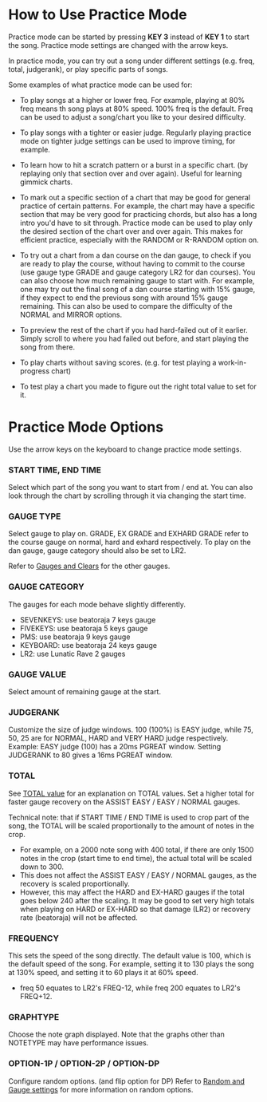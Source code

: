 # How to Use Practice Mode

Practice mode can be started by pressing **KEY 3** instead of **KEY 1** to start the song. Practice mode settings are changed with the arrow keys.

In practice mode, you can try out a song under different settings (e.g. freq, total, judgerank), or play specific parts of songs.

Some examples of what practice mode can be used for:

- To play songs at a higher or lower freq. For example, playing at 80% freq means th song plays at 80% speed. 100% freq is the default. Freq can be used to adjust a song/chart you like to your desired difficulty.

- To play songs with a tighter or easier judge. Regularly playing practice mode on tighter judge settings can be used to improve timing, for example.

- To learn how to hit a scratch pattern or a burst in a specific chart. (by replaying only that section over and over again). Useful for learning gimmick charts.

- To mark out a specific section of a chart that may be good for general practice of certain patterns. For example, the chart may have a specific section that may be very good for practicing chords, but also has a long intro you'd have to sit through. Practice mode can be used to play only the desired section of the chart over and over again. This makes for efficient practice, especially with the RANDOM or R-RANDOM option on.

- To try out a chart from a dan course on the dan gauge, to check if you are ready to play the course, without having to commit to the course (use gauge type GRADE and gauge category LR2 for dan courses). You can also choose how much remaining gauge to start with. For example, one may try out the final song of a dan course starting with 15% gauge, if they expect to end the previous song with around 15% gauge remaining. This can also be used to compare the difficulty of the NORMAL and MIRROR options.

- To preview the rest of the chart if you had hard-failed out of it earlier. Simply scroll to where you had failed out before, and start playing the song from there.

- To play charts without saving scores. (e.g. for test playing a work-in-progress chart)

- To test play a chart you made to figure out the right total value to set for it.

# Practice Mode Options

Use the arrow keys on the keyboard to change practice mode settings.

### START TIME, END TIME
Select which part of the song you want to start from / end at. You can also look through the chart by scrolling through it via changing the start time.

### GAUGE TYPE
Select gauge to play on. GRADE, EX GRADE and EXHARD GRADE refer to the course gauge on normal, hard and exhard respectively. To play on the dan gauge, gauge category should also be set to LR2.

Refer to [Gauges and Clears](Scores-and-Clears#gauges) for the other gauges.

### GAUGE CATEGORY
The gauges for each mode behave slightly differently.
- SEVENKEYS: use beatoraja 7 keys gauge
- FIVEKEYS: use beatoraja 5 keys gauge
- PMS: use beatoraja 9 keys gauge
- KEYBOARD: use beatoraja 24 keys gauge
- LR2: use Lunatic Rave 2 gauges

### GAUGE VALUE
Select amount of remaining gauge at the start. 

### JUDGERANK
Customize the size of judge windows. 100 (100%) is EASY judge, while 75, 50, 25 are for NORMAL, HARD and VERY HARD judge respectively.
Example: EASY judge (100) has a 20ms PGREAT window. Setting JUDGERANK to 80 gives a 16ms PGREAT window.

### TOTAL
See [TOTAL value](Scores-and-Clears#total-value) for an explanation on TOTAL values.
Set a higher total for faster gauge recovery on the ASSIST EASY / EASY / NORMAL gauges.

Technical note: that if START TIME / END TIME is used to crop part of the song, the TOTAL will be scaled proportionally to the amount of notes in the crop.
- For example, on a 2000 note song with 400 total, if there are only 1500 notes in the crop (start time to end time), the actual total will be scaled down to 300.
- This does not affect the ASSIST EASY / EASY / NORMAL gauges, as the recovery is scaled proportionally.
- However, this may affect the HARD and EX-HARD gauges if the total goes below 240 after the scaling. It may be good to set very high totals when playing on HARD or EX-HARD so that damage (LR2) or recovery rate (beatoraja) will not be affected.

### FREQUENCY
This sets the speed of the song directly. The default value is 100, which is the default speed of the song. For example, setting it to 130 plays the song at 130% speed, and setting it to 60 plays it at 60% speed.
- freq 50 equates to LR2's FREQ-12, while freq 200 equates to LR2's FREQ+12.

### GRAPHTYPE
Choose the note graph displayed. Note that the graphs other than NOTETYPE may have performance issues.

### OPTION-1P / OPTION-2P / OPTION-DP
Configure random options. (and flip option for DP)
Refer to [Random and Gauge settings](Configuration#random-and-gauge-settings) for more information on random options.
